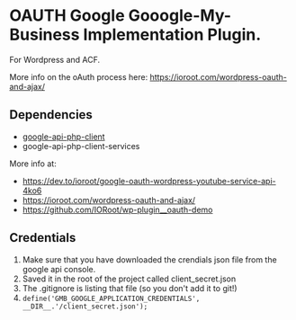 # OAUTH Google Gooogle-My-Business Implementation Plugin.

For Wordpress and ACF.

More info on the oAuth process here: https://ioroot.com/wordpress-oauth-and-ajax/  

## Dependencies
- [google-api-php-client](https://github.com/googleapis/google-api-php-client)
- google-api-php-client-services


More info at:                                                           
- https://dev.to/ioroot/google-oauth-wordpress-youtube-service-api-4ko6    
- https://ioroot.com/wordpress-oauth-and-ajax/                             
- https://github.com/IORoot/wp-plugin__oauth-demo        


## Credentials 
1. Make sure that you have downloaded the crendials json file from the google api console.
1. Saved it in the root of the project called client_secret.json
1. The .gitignore is listing that file (so you don't add it to git!)
1. `define('GMB_GOOGLE_APPLICATION_CREDENTIALS', __DIR__.'/client_secret.json');`

